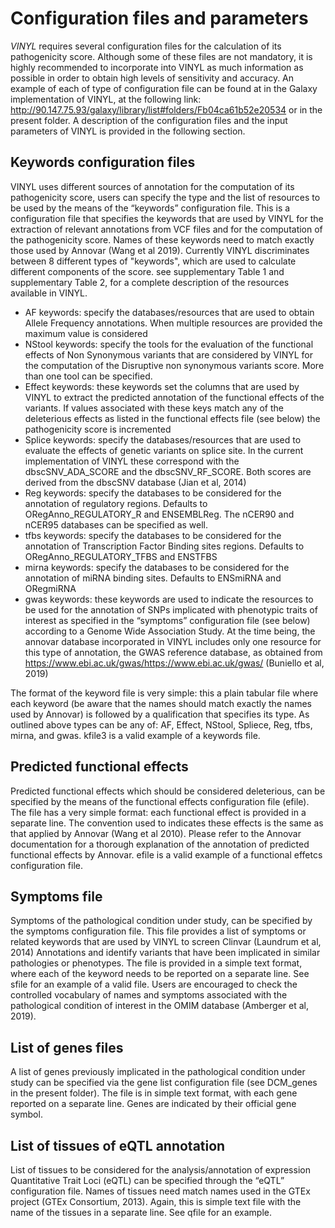 # Configuration files and parameters

*VINYL* requires several configuration files for the calculation of its pathogenicity score. Although some of these files are not mandatory, it is highly recommended to incorporate into VINYL as much information as possible in order to obtain high levels of sensitivity and accuracy. An example of each of type  of configuration file can be found at in the Galaxy implementation of VINYL, at the following link: http://90.147.75.93/galaxy/library/list#folders/Fb04ca61b52e20534 or in the present folder. 
A description of the configuration files and  the input parameters of VINYL is provided in the following section.

## Keywords configuration files
VINYL uses different sources of annotation for the computation of its pathogenicity score, users can specify the type and the list of resources to be used by the means of  the “keywords” configuration file. This is a configuration file that specifies the keywords that are used by VINYL for the extraction of relevant annotations from VCF files and for the computation of the pathogenicity score. Names of these keywords need to match exactly those used by Annovar (Wang et al 2019). Currently VINYL discriminates between 8 different types of "keywords", which are used to calculate different components of the score. see supplementary Table 1 and supplementary Table 2, for a complete description of the resources available in VINYL. 

* AF keywords: specify the databases/resources that are used to obtain Allele Frequency annotations. When multiple resources  are provided the maximum value is considered
* NStool keywords: specify the tools for the evaluation of the functional effects of Non Synonymous variants that are considered by VINYL for the computation of the Disruptive non synonymous variants score. More than one tool can be specified. 
* Effect keywords: these keywords set the columns that are used by VINYL to extract the predicted annotation of the functional effects of the variants. If values associated with these keys match any of the deleterious effects as listed in the functional effects file (see below) the pathogenicity score is incremented
* Splice keywords: specify the databases/resources that are used to evaluate the effects of genetic variants on splice site. In the current implementation of VINYL these correspond with the dbscSNV_ADA_SCORE and the dbscSNV_RF_SCORE. Both scores are derived from the dbscSNV database (Jian et al, 2014)
* Reg keywords: specify the databases to be considered for the annotation of regulatory regions. Defaults to ORegAnno_REGULATORY_R and ENSEMBLReg. The nCER90 and nCER95 databases can be specified as well.
* tfbs keywords: specify the databases to be considered for the annotation of Transcription Factor Binding sites regions. Defaults to ORegAnno_REGULATORY_TFBS and ENSTFBS
* mirna keywords: specify the databases to be considered for the annotation of miRNA binding sites. Defaults to ENSmiRNA and ORegmiRNA
* gwas keywords: these keywords are used to indicate the resources to be used for the annotation of SNPs implicated with phenotypic traits of interest as specified in the “symptoms” configuration file (see below) according to a Genome Wide Association Study. At the time being, the annovar database incorporated in VINYL includes only one resource for this type of annotation, the GWAS reference database, as obtained from https://www.ebi.ac.uk/gwas/https://www.ebi.ac.uk/gwas/ (Buniello et al, 2019)

The format of the keyword file is very simple: this a plain tabular file where each keyword (be aware that the names should match exactly the names used by Annovar) is followed by a qualification that specifies its type. As outlined above types can be any of: AF, Effect, NStool, Spliece, Reg, tfbs, mirna, and gwas.	kfile3 is a valid example of a keywords file.	 	

## Predicted functional effects
Predicted functional effects which should be considered deleterious, can be specified by the means of the functional effects configuration file (efile). The file has a very simple format: each functional effect is provided in a separate line. The convention used to indicates these effects is the same as that applied by Annovar (Wang et al 2010). Please refer to the Annovar documentation for a thorough explanation of the annotation of predicted functional effects by Annovar. 	efile is a valid example of a functional effetcs configuration file.

## Symptoms file
Symptoms of the pathological condition under study, can be specified by the symptoms configuration file. This file provides a list of symptoms or related keywords that are used by VINYL to screen Clinvar (Laundrum et al, 2014) Annotations and identify variants that have been implicated in similar pathologies or phenotypes. The file is provided in a simple text format, where each of the keyword needs to be reported on a separate line. See  sfile for an example of a valid file. Users are encouraged to check the controlled vocabulary of names and symptoms associated with the pathological condition of interest in the OMIM database (Amberger et al, 2019). 

## List of genes files
A list of genes previously implicated in the pathological condition under study can be specified via the gene list configuration file (see DCM_genes in the present folder). The file is in simple text format, with each gene reported on a separate line. Genes are indicated by their official gene symbol.

## List of tissues of eQTL annotation
List of tissues to be considered for the analysis/annotation of expression Quantitative Trait Loci (eQTL) can be specified through the “eQTL” configuration file. Names of tissues need match names used in the GTEx project  (GTEx Consortium, 2013). Again, this is simple text file with the name of the tissues in a separate line. See qfile for an example. 	

